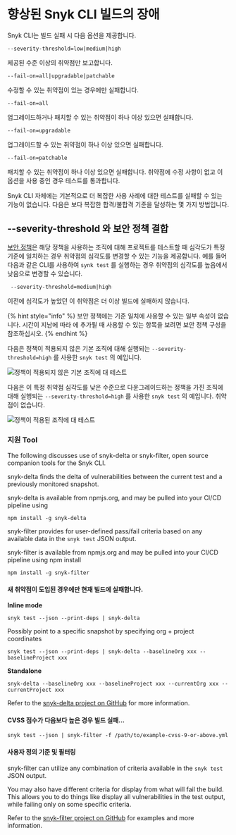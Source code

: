 # 향상된 Snyk CLI 빌드의 장애

Snyk CLI는 빌드 실패 시 다음 옵션을 제공합니다.

```
--severity-threshold=low|medium|high
```

제공된 수준 이상의 취약점만 보고합니다.

```
--fail-on=all|upgradable|patchable
```

수정할 수 있는 취약점이 있는 경우에만 실패합니다.

```
--fail-on=all
```

업그레이드하거나 패치할 수 있는 취약점이 하나 이상 있으면 실패합니다.

```
--fail-on=upgradable
```

업그레이드할 수 있는 취약점이 하나 이상 있으면 실패합니다.

```
--fail-on=patchable
```

패치할 수 있는 취약점이 하나 이상 있으면 실패합니다. 취약점에 수정 사항이 없고 이 옵션을 사용 중인 경우 테스트를 통과합니다.

Snyk CLI 자체에는 기본적으로 더 복잡한 사용 사례에 대한 테스트를 실패할 수 있는 기능이 없습니다. 다음은 보다 복잡한 합격/불합격 기준을 달성하는 몇 가지 방법입니다.

## --severity-threshold 와 보안 정책 결합

[보안 정책](../../fixing-and-prioritizing-issues/policies/)은 해당 정책을 사용하는 조직에 대해 프로젝트를 테스트할 때 심각도가 특정 기준에 일치하는 경우 취약점의 심각도를 변경할 수 있는 기능을 제공합니다. 예를 들어 다음과 같은 CLI를 사용하여 `synk test` 를 실행하는 경우 취약점의 심각도를 높음에서 낮음으로 변경할 수 있습니다.

```
 --severity-threshold=medium|high
```

이전에 심각도가 높았던 이 취약점은 더 이상 빌드에 실패하지 않습니다.

{% hint style="info" %}
보안 정책에는 기준 일치에 사용할 수 있는 일부 속성이 없습니다. 시간이 지남에 따라 에 추가될 때 사용할 수 있는 항목을 보려면 보안 정책 구성을 참조하십시오.
{% endhint %}

다음은 정책이 적용되지 않은 기본 조직에 대해 실행되는 `--severity-threshold=high` 를 사용한 `snyk test` 의 예입니다.

![정책이 적용되지 않은 기본 조직에 대 테스트](https://camo.githubusercontent.com/de965fce454134d8cadaaf22fe093c4fdf1722a7349e99f1d2d8bc4cf9726836/68747470733a2f2f67626c6f627363646e2e676974626f6f6b2e636f6d2f6173736574732532462d4d56584b6472682d6a59334b44475073386c512532462d4d5a545f57334f316f46794d417a46396733732532462d4d5a5472633044364e6a5436566c53316a6d55253246696d6167652e706e673f616c743d6d6564696126746f6b656e3d32376530656538632d313437662d343934322d616461342d303864653037663637633430)

다음은 이 특정 취약점 심각도를 낮은 수준으로 다운그레이드하는 정책을 가진 조직에 대해 실행되는 `--severity-threshold=high` 를 사용한 `snyk test` 의 예입니다. 취약점이 없습니다.

![정책이 적용된 조직에 대 테스트](https://github.com/snyk/user-docs/raw/5e52535b78618f57eda40eb08fc8fbf91e16f1f0/docs/.gitbook/assets/test-organization-with-policy-applied.png)

### 지원 Tool

The following discusses use of snyk-delta or snyk-filter, open source companion tools for the Snyk CLI.

snyk-delta finds the delta of vulnerabilities between the current test and a previously monitored snapshot.

snyk-delta is available from npmjs.org, and may be pulled into your CI/CD pipeline using

```
npm install -g snyk-delta
```

snyk-filter provides for user-defined pass/fail criteria based on any available data in the `snyk test` JSON output.

snyk-filter is available from npmjs.org and may be pulled into your CI/CD pipeline using npm install

```
npm install -g snyk-filter
```

#### 새 취약점이 도입된 경우에만 현재 빌드에 실패합니다.

**Inline mode**

```
snyk test --json --print-deps | snyk-delta
```

Possibly point to a specific snapshot by specifying org + project coordinates

```
snyk test --json --print-deps | snyk-delta --baselineOrg xxx --baselineProject xxx
```

**Standalone**

```
snyk-delta --baselineOrg xxx --baselineProject xxx --currentOrg xxx --currentProject xxx
```

Refer to the [snyk-delta project on GitHub](https://github.com/snyk-tech-services/snyk-delta) for more information.

#### CVSS 점수가 다음보다 높은 경우 빌드 실패...

```
snyk test --json | snyk-filter -f /path/to/example-cvss-9-or-above.yml
```

#### 사용자 정의 기준 및 필터링

snyk-filter can utilize any combination of criteria available in the `snyk test` JSON output.

You may also have different criteria for display from what will fail the build. This allows you to do things like display all vulnerabilities in the test output, while failing only on some specific criteria.

Refer to the [snyk-filter project on GitHub](https://github.com/snyk-tech-services/snyk-filter) for examples and more information.

